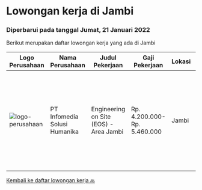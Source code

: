 
  # Lowongan kerja di Jambi

  ### Diperbarui pada tanggal Jumat, 21 Januari 2022

  Berikut merupakan daftar lowongan kerja yang ada di Jambi

  |Logo Perusahaan | Nama Perusahaan | Judul Pekerjaan | Gaji Pekerjaan | Lokasi | Deskripsi | Tanggal diunggah | Pranala |
  | -------------- | --------------- | --------------- | --------- | --------- | -------------- | ------- | ----------- |
  |![logo-perusahaan](https://image-service-cdn.seek.com.au/63373d162568ae23aa2bd2a36d347af5a9d4476e/ee4dce1061f3f616224767ad58cb2fc751b8d2dc)|PT Infomedia Solusi Humanika|Engineering on Site (EOS) - Area Jambi|Rp. 4.200.000-Rp. 5.460.000|Jambi|Engineering on Site (EOS) Kualifikasi: Usia maksimal 28 Tahun Pendidikan minimal D3 Komputer (Teknik Informatika/ Sistem Informasi)      Pengalaman...|Jumat, 24 Desember 2021|https://www.jobstreet.co.id/id/job/engineering-on-site-eos-area-jambi-3731676?token=0~415fe4c9-3fb8-4f2d-855c-8bfbbe2eecd1&sectionRank=1&jobId=jobstreet-id-job-3731676|


  [Kembali ke daftar lowongan kerja 🔙](../README.md#daftar-lowongan-kerja)
  